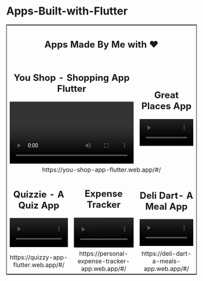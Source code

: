 <h1> Apps-Built-with-Flutter</h1>




<table style="border:1px solid black">
<tbody>
<tr>
<td colspan="3"><div align="center"><h2>Apps Made By Me with ❤️</h2></div></td>
</tr>
<tr>
<td colspan="2" style="text-align:center"><div align="center"><h2>You Shop - Shopping App Flutter </h2>
       
<video src="https://user-images.githubusercontent.com/49688611/122666473-09ec9d00-d1cb-11eb-9580-83d49dee813d.mp4" autoplay controls width="100%" height="100%" />
<td colspan="1" style="text-align:center"><div align="center"><h2>Great Places App </h2>
<video src="https://user-images.githubusercontent.com/49688611/122648008-c0f20580-d144-11eb-89a5-ad7915f346de.mp4" autoplay controls width="100%" height="100%" />
</div>
</td>
</tr>
        
<tr>
<td colspan="3" style="text-align:center">  https://you-shop-app-flutter.web.app/#/ </td>
</tr>
        
<tr>
<td style="text-align:center"><div align="center"><h2>Quizzie - A Quiz App </h2>
  
<video src="https://user-images.githubusercontent.com/49688611/122643130-b119f780-d12b-11eb-9a02-64e983090e11.mp4" autoplay controls width="100%" height="100%"/>
</div></td>
<td style="text-align:center"><div align="center"><h2>Expense Tracker</h2> 
<video src="https://user-images.githubusercontent.com/49688611/122643890-f809ec00-d12f-11eb-9c0f-a79f581f7e0e.mp4" autoplay controls width="100%" height="100%"/>
</div></td>
<td style="text-align:center"><div align="center"><h2>Deli Dart- A Meal App</h2>
<video src="https://user-images.githubusercontent.com/49688611/122643844-bc6f2200-d12f-11eb-8034-8623317f9d0c.mp4" autoplay controls width="100%" height="100%"/>
</div></td>
</tr>

<tr>
<td style="text-align:center"> https://quizzy-app-flutter.web.app/#/ </td>
<td style="text-align:center"> https://personal-expense-tracker-app.web.app/#/ </td>
<td style="text-align:center">  https://deli-dart-a-meals-app.web.app/#/ </td>
</tr>
        




 
</tbody>
</table>
